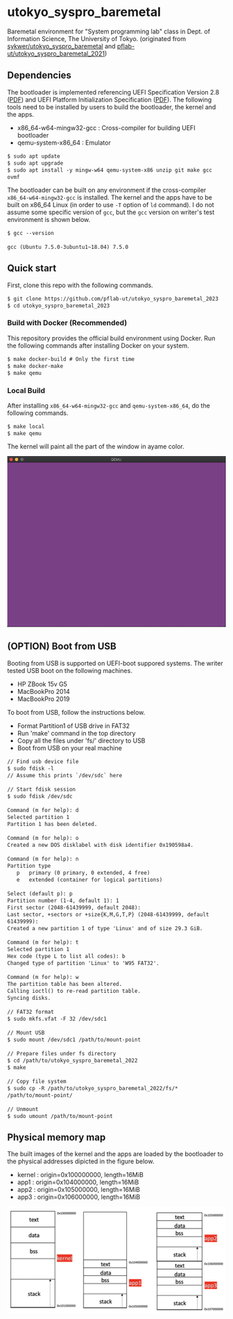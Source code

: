 # utokyo_syspro_baremetal
Baremetal environment for "System programming lab" class in Dept. of Information Science, The University of Tokyo. (originated from [sykwer/utokyo_syspro_baremetal](https://github.com/sykwer/utokyo_syspro_baremetal) and [pflab-ut/utokyo_syspro_baremetal_2021](https://github.com/pflab-ut/utokyo_syspro_baremetal_2021))


## Dependencies
The bootloader is implemented referencing UEFI Specification Version 2.8 ([PDF](https://uefi.org/sites/default/files/resources/UEFI_Spec_2_8_final.pdf))
and UEFI Platform Initialization Specification ([PDF](https://uefi.org/sites/default/files/resources/PI_Spec_1_7_final_Jan_2019.pdf)).
The following tools need to be installed by users to build the bootloader, the kernel and the apps.

- x86_64-w64-mingw32-gcc : Cross-compiler for building UEFI bootloader
- qemu-system-x86_64 : Emulator

```
$ sudo apt update
$ sudo apt upgrade
$ sudo apt install -y mingw-w64 qemu-system-x86 unzip git make gcc ovmf
```

The bootloader can be built on any environment if the cross-compiler `x86_64-w64-mingw32-gcc` is installed. The kernel and the apps have to be built on x86_64 Linux (in order to use `-T` option of `ld` command). I do not assume some specific
version of `gcc`, but the `gcc` version on writer's test environment is shown below.

```
$ gcc --version

gcc (Ubuntu 7.5.0-3ubuntu1~18.04) 7.5.0
```


## Quick start
First, clone this repo with the following commands.
```
$ git clone https://github.com/pflab-ut/utokyo_syspro_baremetal_2023
$ cd utokyo_syspro_baremetal_2023
```

### Build with Docker (Recommended)
This repository provides the official build environment using Docker.
Run the following commands after installing Docker on your system.

```
$ make docker-build # Only the first time
$ make docker-make
$ make qemu
```

### Local Build
After installing `x86_64-w64-mingw32-gcc` and `qemu-system-x86_64`, do the following commands.

```
$ make local
$ make qemu
```

The kernel will paint all the part of the window in ayame color.

![alt Physical memory map](https://raw.githubusercontent.com/6iKezbAD3CZnf/utokyo_syspro_baremetal_2022/master/images/ayame.png)

## (OPTION) Boot from USB
Booting from USB is supported on UEFI-boot suppored systems. The writer tested USB boot on the following machines.

- HP ZBook 15v G5
- MacBookPro 2014
- MacBookPro 2019

To boot from USB, follow the instructions below.

- Format Partition1 of USB drive in FAT32
- Run 'make' command in the top directory
- Copy all the files under 'fs/' directory to USB
- Boot from USB on your real machine

```
// Find usb device file
$ sudo fdisk -l
// Assume this prints `/dev/sdc` here

// Start fdisk session
$ sudo fdisk /dev/sdc

Command (m for help): d
Selected partition 1
Partition 1 has been deleted.

Command (m for help): o
Created a new DOS disklabel with disk identifier 0x190598a4.

Command (m for help): n
Partition type
   p   primary (0 primary, 0 extended, 4 free)
   e   extended (container for logical partitions)

Select (default p): p
Partition number (1-4, default 1): 1
First sector (2048-61439999, default 2048):
Last sector, +sectors or +size{K,M,G,T,P} (2048-61439999, default 61439999):
Created a new partition 1 of type 'Linux' and of size 29.3 GiB.

Command (m for help): t
Selected partition 1
Hex code (type L to list all codes): b
Changed type of partition 'Linux' to 'W95 FAT32'.

Command (m for help): w
The partition table has been altered.
Calling ioctl() to re-read partition table.
Syncing disks.

// FAT32 format
$ sudo mkfs.vfat -F 32 /dev/sdc1

// Mount USB
$ sudo mount /dev/sdc1 /path/to/mount-point

// Prepare files under fs directory
$ cd /path/to/utokyo_syspro_baremetal_2022
$ make

// Copy file system
$ sudo cp -R /path/to/utokyo_syspro_baremetal_2022/fs/* /path/to/mount-point/

// Unmount
$ sudo umount /path/to/mount-point
```


## Physical memory map
The built images of the kernel and the apps are loaded by the bootloader to the physical addresses dipicted in the figure below.
- kernel : origin=0x100000000, length=16MiB
- app1   : origin=0x104000000, length=16MiB
- app2   : origin=0x105000000, length=16MiB
- app3   : origin=0x106000000, length=16MiB

![alt Physical memory map](https://raw.githubusercontent.com/6iKezbAD3CZnf/utokyo_syspro_baremetal_2022/master/images/memory_map.png)

